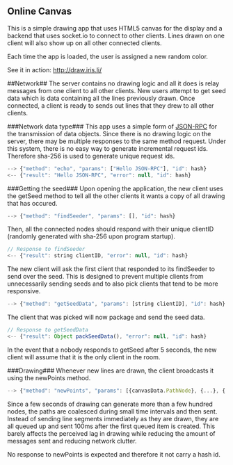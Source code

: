 Online Canvas
-------------
This is a simple drawing app that uses HTML5 canvas for the display and a
backend that uses socket.io to connect to other clients. Lines drawn on one client
will also show up on all other connected clients.

Each time the app is loaded, the user is assigned a new random color.

See it in action: http://draw.iris.li/

##Network##
The server contains no drawing logic and all it does is relay messages from one
client to all other clients. New users attempt to get seed data which is data
containing all the lines previously drawn. Once connected, a client is ready to
sends out lines that they drew to all other clients.

###Network data type###
This app uses a simple form of [JSON-RPC](http://en.wikipedia.org/wiki/JSON-RPC)
for the transmission of data objects.
Since there is no drawing logic on the server, there may be multiple responses to the
same method request. Under this system, there is no easy way to generate incremental request
ids. Therefore sha-256 is used to generate unique request ids.

```javascript
--> {"method": "echo", "params": ["Hello JSON-RPC"], "id": hash}
<-- {"result": "Hello JSON-RPC", "error": null, "id": hash}
```

###Getting the seed###
Upon opening the application, the new client uses the getSeed method to tell all
the other clients it wants a copy of all drawing that has occured.

```javascript
--> {"method": "findSeeder", "params": [], "id": hash}
```

Then, all the connected nodes should respond with their unique clientID (randomly
generated with sha-256 upon program startup).
```javascript
// Response to findSeeder
<-- {"result": string clientID, "error": null, "id": hash}
```

The new client will ask the first client that responded to its findSeeder to send
over the seed. This is designed to prevent multiple clients from unnecessarily sending seeds
and to also pick clients that tend to be more responsive.
```javascript
--> {"method": "getSeedData", "params": [string clientID], "id": hash}
```

The client that was picked will now package and send the seed data.
```javascript
// Response to getSeedData
<-- {"result": Object packSeedData(), "error": null, "id": hash}
```

In the event that a nobody responds to getSeed after 5 seconds, the new client
will assume that it is the only client in the room.

###Drawing###
Whenever new lines are drawn, the client broadcasts it using the newPoints method.

```javascript
--> {"method": "newPoints", "params": [{canvasData.PathNode}, {...}, {...}], "id": hash}
```
Since a few seconds of drawing can generate more than a few hundred nodes, the
paths are coalesced during small time intervals and then sent. Instead of sending line segments
immediately as they are drawn, they are all queued up and sent 100ms after
the first queued item is created. This barely affects the perceived lag in drawing
while reducing the amount of messages sent and reducing network clutter.

No response to newPoints is expected and therefore it not carry a hash id.
